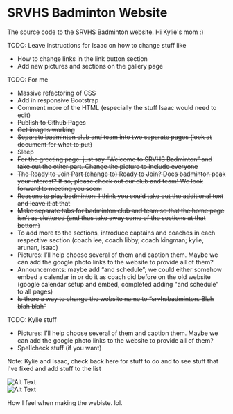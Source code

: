 # SRVHS Badminton Website
The source code to the SRVHS Badminton website.
Hi Kylie's mom :)

TODO: Leave instructions for Isaac on how to change stuff like 
- How to change links in the link button section
- Add new pictures and sections on the gallery page

TODO: For me
- Massive refactoring of CSS
- Add in responsive Bootstrap
- Comment more of the HTML (especially the stuff Isaac would need to edit)
- ~~Publish to Github Pages~~
- ~~Get images working~~
- ~~Separate badminton club and team into two separate pages (look at document for what to put)~~
- Sleep
- ~~For the greeting page: just say “Welcome to SRVHS Badminton” and take out the other part. Change the picture to include everyone~~
- ~~The Ready to Join Part (change to) Ready to Join? Does badminton peak your interest? If so, please check out our club and team! We look forward to meeting you soon.~~
- ~~Reasons to play badminton: I think you could take out the additional text and leave it at that~~
- ~~Make separate tabs for badminton club and team so that the home page isn’t as cluttered (and thus take away some of the sections at that bottom)~~
- To add more to the sections, introduce captains and coaches in each respective section (coach lee, coach libby, coach kingman; kylie, arunan, isaac)
- Pictures: I’ll help choose several of them and caption them. Maybe we can add the google photo links to the website to provide all of them? 
- Announcements: maybe add “and schedule”; we could either somehow embed a calendar in or do it as coach did before on the old website (google calendar setup and embed, completed adding "and schedule" to all pages)
- ~~Is there a way to change the website name to “srvhsbadminton. Blah blah blah”~~


TODO: Kylie stuff
- Pictures: I’ll help choose several of them and caption them. Maybe we can add the google photo links to the website to provide all of them? 
- Spellcheck stuff (if you want)

Note: Kylie and Isaac, check back here for stuff to do and to see stuff that I've fixed and add stuff to the list 

![Alt Text](https://external-content.duckduckgo.com/iu/?u=https%3A%2F%2Forig00.deviantart.net%2Fbb5f%2Ff%2F2013%2F011%2F4%2Fb%2Fk_on__movie__1__gif__by_kiirochi-d5r7pjt.gif&f=1&nofb=1)<br>
![Alt Text](https://pa1.narvii.com/6321/b31579ac3f5d17c535a12eb967a96c68b4970f04_hq.gif)<br>
<p>How I feel when making the webiste. lol.</p>
